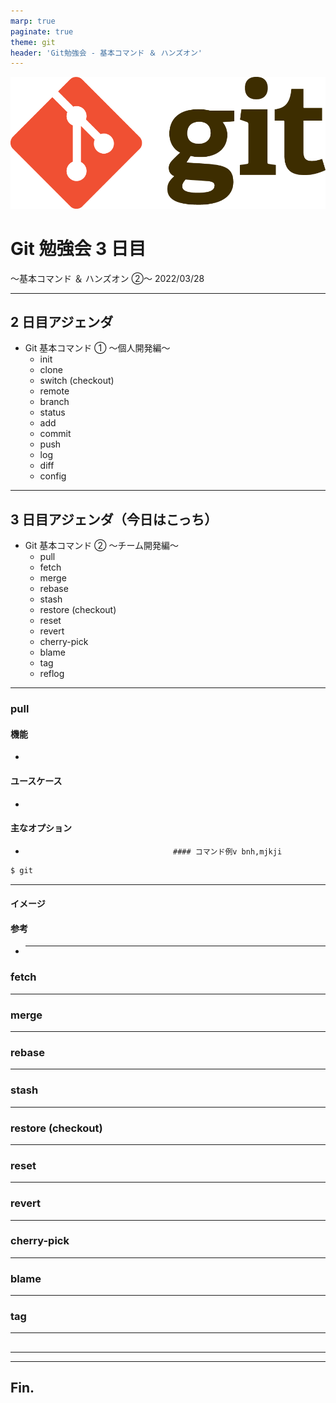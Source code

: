 ```yaml
---
marp: true
paginate: true
theme: git
header: 'Git勉強会 - 基本コマンド ＆ ハンズオン'
---
```


![width:200](../../marp-themes/logo.png)

# Git 勉強会 3 日目

〜基本コマンド ＆ ハンズオン ②〜
2022/03/28

---

## 2 日目アジェンダ

- Git 基本コマンド ① 〜個人開発編〜
  - init
  - clone
  - switch (checkout)
  - remote
  - branch
  - status
  - add
  - commit
  - push
  - log
  - diff
  - config

---

## 3 日目アジェンダ（今日はこっち）

- Git 基本コマンド ② 〜チーム開発編〜
  - pull
  - fetch
  - merge
  - rebase
  - stash
  - restore (checkout)
  - reset
  - revert
  - cherry-pick
  - blame
  - tag
  - reflog

---

### pull

#### 機能

-

#### ユースケース

-

#### 主なオプション

-                                      #### コマンド例v bnh,mjkji

```bash
$ git
```

---

#### イメージ

#### 参考

- ***

### fetch

---

### merge

---

### rebase

---

### stash

---

### restore (checkout)

---

### reset

---

### revert

---

### cherry-pick

---

### blame

---

### tag

---

##

---

<style scoped>
  section { font-size: 190%; }
</style>

---

## Fin.
